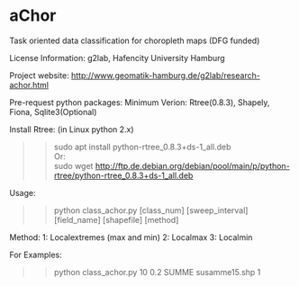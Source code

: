# aChor
Task oriented data classification for choropleth maps (DFG funded)

License Information: g2lab, Hafencity University Hamburg

Project website: http://www.geomatik-hamburg.de/g2lab/research-achor.html

Pre-request python packages:
Minimum Verion: Rtree(0.8.3), Shapely, Fiona, Sqlite3(Optional)

Install Rtree: (in Linux python 2.x)
>> sudo apt install python-rtree_0.8.3+ds-1_all.deb <br/>
Or: <br/>
>> sudo wget http://ftp.de.debian.org/debian/pool/main/p/python-rtree/python-rtree_0.8.3+ds-1_all.deb

Usage:
>> python class_achor.py [class_num] [sweep_interval] [field_name] [shapefile] [method]

Method:
1: Localextremes (max and min)
2: Localmax
3: Localmin

For Examples:
>> python class_achor.py 10 0.2 SUMME susamme15.shp 1
